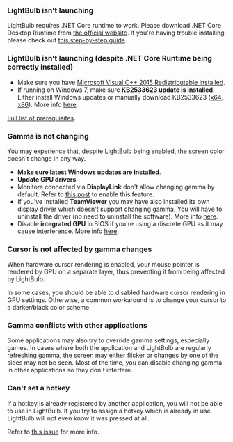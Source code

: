 ### LightBulb isn't launching

LightBulb requires .NET Core runtime to work. Please download .NET Core Desktop Runtime from [the official website](https://dotnet.microsoft.com/download/dotnet-core/3.1/runtime). If you're having trouble installing, please check out [this step-by-step guide](https://github.com/Tyrrrz/LightBulb/wiki/How-to-install-.NET-Core-runtime).

### LightBulb isn't launching (despite .NET Core Runtime being correctly installed)

- Make sure you have [Microsoft Visual C++ 2015 Redistributable installed](https://www.microsoft.com/download/details.aspx?id=52685).
- If running on Windows 7, make sure **KB2533623 update is installed**. Either install Windows updates or manually download KB2533623 ([x64](https://www.microsoft.com/en-ie/download/details.aspx?id=26764), [x86](https://www.microsoft.com/en-us/download/details.aspx?id=26767)). More info [here](https://github.com/Tyrrrz/LightBulb/pull/105#issuecomment-565435593).

[Full list of prerequisites](https://docs.microsoft.com/en-us/dotnet/core/install/dependencies?pivots=os-windows&tabs=netcore31).

### Gamma is not changing

You may experience that, despite LightBulb being enabled, the screen color doesn't change in any way.

- **Make sure latest Windows updates are installed**.
- **Update GPU drivers**.
- Monitors connected via **DisplayLink** don't allow changing gamma by default. Refer to [this post](https://support.displaylink.com/knowledgebase/articles/1886413-how-to-enable-night-light-or-f-lux-on-displaylink) to enable this feature.
- If you've installed **TeamViewer** you may have also installed its own display driver which doesn't support changing gamma. You will have to uninstall the driver (no need to uninstall the software). More info [here](https://github.com/Tyrrrz/LightBulb/issues/100#issuecomment-554009433).
- Disable **integrated GPU** in BIOS if you're using a discrete GPU as it may cause interference. More info [here](https://github.com/Tyrrrz/LightBulb/issues/130#issuecomment-565752598).

### Cursor is not affected by gamma changes

When hardware cursor rendering is enabled, your mouse pointer is rendered by GPU on a separate layer, thus preventing it from being affected by LightBulb.

In some cases, you should be able to disabled hardware cursor rendering in GPU settings. Otherwise, a common workaround is to change your cursor to a darker/black color scheme.

### Gamma conflicts with other applications

Some applications may also try to override gamma settings, especially games. In cases where both the application and LightBulb are regularly refreshing gamma, the screen may either flicker or changes by one of the sides may not be seen. Most of the time, you can disable changing gamma in other applications so they don't interfere.

### Can't set a hotkey

If a hotkey is already registered by another application, you will not be able to use in LightBulb. If you try to assign a hotkey which is already in use, LightBulb will not even know it was pressed at all.

Refer to [this issue](https://github.com/Tyrrrz/LightBulb/issues/149#issuecomment-620044640) for more info.
